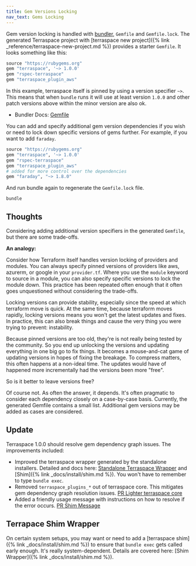 ```yaml
---
title: Gem Versions Locking
nav_text: Gems Locking
---
```


Gem version locking is handled with [bundler](https://bundler.io/), `Gemfile` and `Gemfile.lock`.  The generated Terraspace project with [terraspace new project]({% link _reference/terraspace-new-project.md %}) provides a starter `Gemfile`. It looks something like this:

```ruby
source "https://rubygems.org"
gem "terraspace", '~> 1.0.0'
gem "rspec-terraspace"
gem "terraspace_plugin_aws"
```

In this example, terraspace itself is pinned by using a version specifier `~>`. This means that when `bundle` runs it will use at least version `1.0.0` and other patch versions above within the minor version are also ok.

* Bundler Docs: [Gemfile](https://bundler.io/gemfile.html)

You can add and specify additional gem version dependencies if you wish or need to lock down specific versions of gems further. For example, if you want to add `faraday`.

```ruby
source "https://rubygems.org"
gem "terraspace", '~> 1.0.0'
gem "rspec-terraspace"
gem "terraspace_plugin_aws"
# added for more control over the dependencies
gem "faraday", "~> 1.8.0"
```

And run bundle again to regenerate the `Gemfile.lock` file.

    bundle

## Thoughts

Considering adding additional version specifiers in the generated `Gemfile`, but there are some trade-offs.

**An analogy:**

Consider how Terraform itself handles version locking of providers and modules. You can always specify pinned versions of providers like aws, azurerm, or google in your `provider.tf`. Where you use the `module` keyword to source in a module, you can also specify specific versions to lock the module down. This practice has been repeated often enough that it often goes unquestioned without considering the trade-offs.

Locking versions can provide stability, especially since the speed at which terraform move is quick. At the same time, because terraform moves rapidly, locking versions means you won't get the latest updates and fixes. In practice, this can also break things and cause the very thing you were trying to prevent: instability.

Because pinned versions are too old, they're is not really being tested by the community. So you end up unlocking the versions and updating everything in one big go to fix things. It becomes a mouse-and-cat game of updating versions in hopes of fixing the breakage. To compress matters, this often happens at a non-ideal time. The updates would have of happened more incrementally had the versions been more "free".

So is it better to leave versions free?

Of course not. As often the answer, it depends. It's often pragmatic to consider each dependency closely on a case-by-case basis. Currently, the generated Gemfile contains a small list. Additional gem versions may be added as cases are considered.

## Update

Terraspace 1.0.0 should resolve gem dependency graph issues. The improvements included:

* Improved the terraspace wrapper generated by the standalone installers. Detailed and docs here: [Standalone Terraspace Wrapper](https://terraspace.cloud/docs/install/standalone/details/#terraspace-wrapper) and
[Shim]({% link _docs/install/shim.md %}). You won't have to remember to type `bundle exec`.
* Removed `terraspace_plugins_*` out of terraspace core. This mitigates gem dependency graph resolution issues. [PR Lighter terraspace core](https://github.com/boltops-tools/terraspace/pull/173)
* Added a friendly usage message with instructions on how to resolve if the error occurs. [PR Shim Message](https://github.com/boltops-tools/terraspace/pull/177)

## Terrapace Shim Wrapper

On certain system setups, you may want or need to add a [terraspace shim]({% link _docs/install/shim.md %}) to ensure that `bundle exec` gets called early enough. It's really system-dependent. Details are covered here: [Shim Wrapper]({% link _docs/install/shim.md %}).
